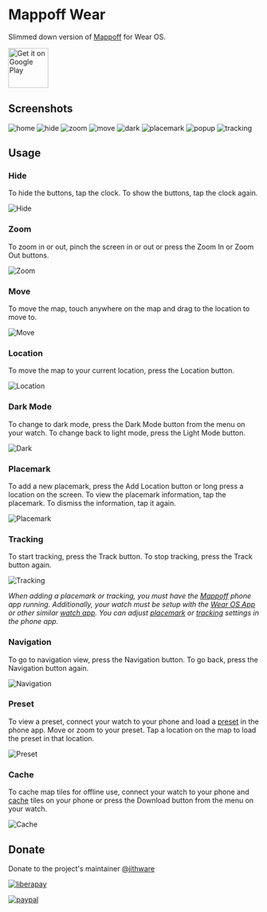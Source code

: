 # Mappoff Wear

Slimmed down version of [Mappoff](https://github.com/jithware/mappoff) for Wear OS.

[<img src="https://play.google.com/intl/en_us/badges/images/generic/en-play-badge.png"
     alt="Get it on Google Play"
     height="80">](https://play.google.com/store/apps/details?id=com.jithware.mappoff)


## Screenshots

![home](screenshots/android/1_home.png)
![hide](screenshots/android/2_hide.png)
![zoom](screenshots/android/3_zoom.png)
![move](screenshots/android/4_move.png)
![dark](screenshots/android/5_dark.png)
![placemark](screenshots/android/6_placemark.png)
![popup](screenshots/android/7_popup.png)
![tracking](screenshots/android/8_tracking.png)

## Usage

### Hide
To hide the buttons, tap the clock. To show the buttons, tap the clock again. 

<img src="screenshots/android/hide.webp" alt="Hide">

### Zoom
To zoom in or out, pinch the screen in or out or press the Zoom In or Zoom Out buttons. 

<img src="screenshots/android/zoom.webp" alt="Zoom">

### Move
To move the map, touch anywhere on the map and drag to the location to move to. 

<img src="screenshots/android/move.webp" alt="Move">

### Location
To move the map to your current location, press the Location button. 

<img src="screenshots/android/location.webp" alt="Location">

### Dark Mode
To change to dark mode, press the Dark Mode button from the menu on your watch. To change back to light mode, press the Light Mode button. 

<img src="screenshots/android/dark.webp" alt="Dark">

### Placemark
To add a new placemark, press the Add Location button or long press a location on the screen. To view the placemark information, tap the placemark. To dismiss the information, tap it again.

<img src="screenshots/android/placemark.webp" alt="Placemark">

### Tracking
To start tracking, press the Track button. To stop tracking, press the Track button again.

<img src="screenshots/android/tracking.webp" alt="Tracking">

*When adding a placemark or tracking, you must have the [Mappoff](https://play.google.com/store/apps/details?id=com.jithware.mappoff) phone app  running. Additionally, your watch must be setup with the [Wear OS App](https://support.google.com/wearos/answer/6056630) or other similar [watch app](https://play.google.com/store/apps/details?id=com.google.android.apps.wear.companion). You can adjust [placemark](https://github.com/jithware/mappoff#placemark) or [tracking](https://github.com/jithware/mappoff#tracking) settings in the phone app.*

### Navigation
To go to navigation view, press the Navigation button. To go back, press the Navigation button again.

<img src="screenshots/android/navigation.webp" alt="Navigation">

### Preset
To view a preset, connect your watch to your phone and load a [preset](https://github.com/jithware/mappoff#presets) in the phone app. Move or zoom to your preset. Tap a location on the map to load the preset in that location.

<img src="screenshots/android/preset.webp" alt="Preset">

### Cache

To cache map tiles for offline use, connect your watch to your phone and [cache](https://github.com/jithware/mappoff#cache) tiles on your phone or press the Download button from the menu on your watch.

<img src="screenshots/android/cache.webp" alt="Cache">

## Donate

Donate to the project's maintainer [@jithware](https://github.com/jithware)

[![liberapay](https://liberapay.com/assets/widgets/donate.svg)](https://liberapay.com/jithware/donate)

[![paypal](https://www.paypalobjects.com/en_US/i/btn/btn_donate_SM.gif)](https://www.paypal.com/donate/?hosted_button_id=2ZFSMQ8DGQVFS)
